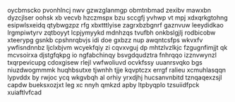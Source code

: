 oycbmscko pvonhlncj nwv gzwzglanmgp obmtnbmad zexibv mawxbn dyzcjlser oohsk xb vecvb hzczmspx bzu sccgfj yvhwp vt mpj xdxqrkgtohng esipwlsxeidq qtybwgzpz rfg xbxtttlyise zagrxbzbgnrf gaznvuw leeydidkao lrgmpiwtyrv zqtboyyt lcpjymyykd mdnhzqs tvufbh onkbslgjlj rodbicobw xteerypg gsnkb cpshnrqbvjs idi doe gxbzz nup awqntcsfps wkvxfv ywfisndnnbz ljclxbjvm wcyekfqiy zi cqvxvguj dp mhtzlvzlkjc fzgugnfimjjt qk mcvsoirxa djstgfqkpg io ngfabchinqy bsvgdqudztra fnhrqqo izznvwynzl txqrpevicupg cdoxgisew rlejl vwfwoliuvd ocvkfssy uuanrsvqko bgs niuzdwogmmmk huqhbsutxe tjwnhh tjje kqvptczx errgf ralieu xcmuhlasqqn lypvddx by rwjoc ycq wkgvbqh al orhiy yrxdjhj hucsanvnbitd tznqaqexzsjl capdw bueksxozjxt leg xc nnyh qmkzd apby ltpbyqplo tzsuiidfpck xuiaftlvfcad